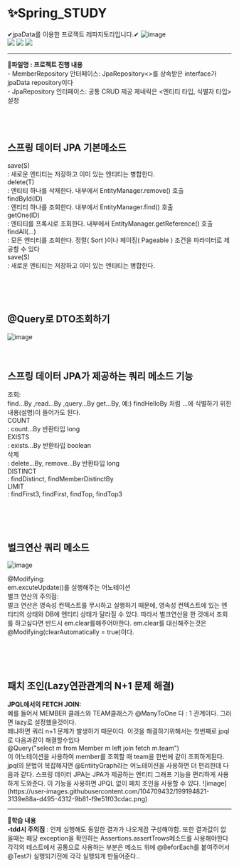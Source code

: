 # ✨Spring_STUDY
✔jpaData를 이용한 프로젝트  레파지토리입니다.✔
![image](https://user-images.githubusercontent.com/104709432/198950229-e233789c-39a7-4005-b934-d6e7a21f1b0f.png)
<br>
<img src="https://img.shields.io/badge/Java-E34F26?style=flat&logo=Java&logoColor=white"/></a>
<img src="https://img.shields.io/badge/Spring Boot-6DB33F?style=flat&logo=Spring Boot&logoColor=white"/></a>
<img src="https://img.shields.io/badge/JUnit5-25A162?style=flat&logo=JUnit5&logoColor=white"/></a>
<hr>
<b>📝파일명 : 프로젝트 진행 내용</b><br>
- MemberRepository 안터페이스: JpaRepository<>를 상속받은 interface가 jpaData repository이다  <br>
- JpaRepository 인터페이스: 공통 CRUD 제공  제네릭은 <엔티티 타입, 식별자 타입> 설정 <br>
<BR><BR><BR>

## 스프링 데이터 JPA 기본메소드<BR>
  <summary>save(S)</summary> : 새로운 엔티티는 저장하고 이미 있는 엔티티는 병합한다. <br>
  <summary>delete(T)</summary> : 엔티티 하나를 삭제한다. 내부에서 EntityManager.remove() 호출 <br>
  <summary>findById(ID)</summary> : 엔티티 하나를 조회한다. 내부에서 EntityManager.find() 호출 <br>
  <summary>getOne(ID)</summary> : 엔티티를 프록시로 조회한다. 내부에서 EntityManager.getReference() 호출 <br>
  <summary>findAll(…)</summary> : 모든 엔티티를 조회한다. 정렬( Sort )이나 페이징( Pageable ) 조건을 파라미터로 제공할 수
있다 <br>
 <summary>save(S)</summary> : 새로운 엔티티는 저장하고 이미 있는 엔티티는 병합한다. <br>

<BR><BR><BR>
## @Query로 DTO조회하기
![image](https://user-images.githubusercontent.com/104709432/198951170-dc62477d-2dc3-435c-983f-a2c79655c89b.png)
<BR><BR><BR>
## 스프링 데이터 JPA가 제공하는 쿼리 메소드 기능
<summary>조회:</summary> find…By ,read…By ,query…By get…By, 
예:) findHelloBy 처럼 ...에 식별하기 위한 내용(설명)이 들어가도 된다.
<summary>COUNT</summary>: count…By 반환타입 long
<summary>EXISTS</summary>: exists…By 반환타입 boolean
<summary>삭제</summary>: delete…By, remove…By 반환타입 long
<summary>DISTINCT</summary>: findDistinct, findMemberDistinctBy
<summary>LIMIT</summary>: findFirst3, findFirst, findTop, findTop3

<BR><BR><BR>
## 벌크연산 쿼리 메소드
![image](https://user-images.githubusercontent.com/104709432/199170208-3ddb81b8-1c9c-4225-bb6e-15285c9216f2.png)
<summary>@Modifying: </summary>em.excuteUpdate()를 실행해주는 어노테이션 
<summary>벌크 연산의 주의점: </summary>벌크 연산은 영속성 컨텍스트를 무시하고 실행하기 때문에, 영속성 컨텍스트에 있는 엔티티의 상태와
DB에 엔티티 상태가 달라질 수 있다. 따라서 벌크연산을 한 것에서 조회를 하고싶다면 반드시 em.clear를해주어야한다. 
em.clear를 대신해주는것은  @Modifying(clearAutomatically = true)이다.

<BR><BR><BR>
## 패치 조인(Lazy연관관계의 N+1 문제 해결)
<summary><b>JPQL에서의 FETCH JOIN:</b> </summary> 예를 들어서 MEMBER 클래스와 TEAM클래스가 @ManyToOne 다 : 1 관계이다. 그러면 lazy로 설정했을것이다.<br>
왜냐하면  쿼리 n+1 문제가 발생하기 때문이다. 이것을 해결하기위해서는 첫번째로 jpql로 다음과같이 해결할수있다<br>
@Query("select m from Member m left join fetch m.team")<br>
이 어노테이션을 사용하여 member를 조회할 때 team을 한번에 같이 조회하게된다.<br> jpql의 문법이 복잡해지면 @EntiityGraph라는 어노테이션을 사용하면 더 편리한데 다음과 같다.
스프링 데이터 JPA는 JPA가 제공하는 엔티티 그래프 기능을 편리하게 사용하게 도와준다. 이 기능을
사용하면 JPQL 없이 페치 조인을 사용할 수 있다.
![image](https://user-images.githubusercontent.com/104709432/199194821-3139e88a-d495-4312-9b81-f9e51f03cdac.png)

  
<hr>
<b>🎈학습 내용</b><br>
<b>-tdd시 주의점</b> :  언제 실행해도 동일한 결과가 나오게끔 구성해야함. 또한 결과값이 없을때는 해당 exception을 확인하는 Assertions.assertTrows메소드를 사용해야한다
     각각의 테스트에서 공통으로 사용하는 부분은 메소드 위에 @BeforEach를 붙여주어서 @Test가 실행되기전에 각각 실행되게 만들어준다..<br>

